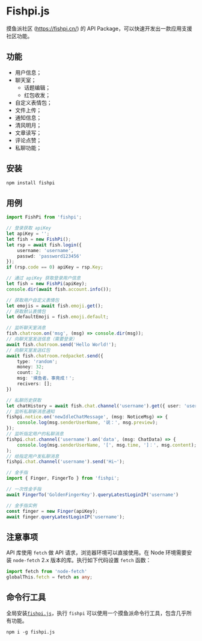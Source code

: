 # Fishpi.js

摸鱼派社区 (https://fishpi.cn/) 的 API Package，可以快速开发出一款应用支援社区功能。

## 功能
- 用户信息；
- 聊天室；
  - 话题编辑；
  - 红包收发；
- 自定义表情包；
- 文件上传；
- 通知信息；
- 清风明月；
- 文章读写；
- 评论点赞；
- 私聊功能；

## 安装

```bash
npm install fishpi
```

## 用例

```ts
import FishPi from 'fishpi';

// 登录获取 apiKey
let apiKey = '';
let fish = new FishPi();
let rsp = await fish.login({ 
    username: 'username', 
    passwd: 'password123456' 
});
if (rsp.code == 0) apiKey = rsp.Key;

// 通过 apiKey 获取登录用户信息
let fish = new FishPi(apiKey);
console.dir(await fish.account.info());

// 获取用户自定义表情包
let emojis = await fish.emoji.get();
// 获取默认表情包
let defaultEmoji = fish.emoji.default;

// 监听聊天室消息
fish.chatroom.on('msg', (msg) => console.dir(msg));
// 向聊天室发送信息（需要登录）
await fish.chatroom.send('Hello World!');
// 向聊天室发送红包
await fish.chatroom.redpacket.send({
    type: 'random';
    money: 32;
    count: 2;
    msg: '摸鱼者，事竟成！';
    recivers: [];
})

// 私聊历史获取
let chatHistory = await fish.chat.channel('username').get({ user: 'username', autoRead: false })
// 监听私聊新消息通知
fishpi.notice.on('newIdleChatMessage', (msg: NoticeMsg) => {
    console.log(msg.senderUserName, '说：', msg.preview);
});
// 监听指定用户的私聊消息
fishpi.chat.channel('username').on('data', (msg: ChatData) => {
    console.log(msg.senderUserName, '[', msg.time, ']：', msg.content);
);
// 给指定用户发私聊消息
fishpi.chat.channel('username').send('Hi~');

// 金手指
import { Finger, FingerTo } from 'fishpi';

// 一次性金手指
await FingerTo('GoldenFingerKey').queryLatestLoginIP('username')

// 金手指实例
const finger = new Finger(apiKey);
await finger.queryLatestLoginIP('username');

```

## 注意事项

API 库使用 `fetch` 做 API 请求，浏览器环境可以直接使用。在 Node 环境需要安装 `node-fetch` 2.x 版本的库。执行如下代码设置 `fetch` 函数：

```typescript
import fetch from 'node-fetch'
globalThis.fetch = fetch as any;
```

## 命令行工具

全局安装[`fishpi.js`](./cli)，执行 `fishpi` 可以使用一个摸鱼派命令行工具，包含几乎所有功能。

```
npm i -g fishpi.js
```